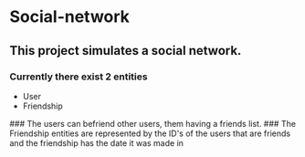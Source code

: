 # Social-network
## This project simulates a social network.
### Currently there exist 2 entities
<ul>
  <li>User</li>
  <li>Friendship</li>
</ul>
### The users can befriend other users, them having a friends list.
### The Friendship entities are represented by the ID's of the users that are friends and the friendship has the date it was made in
